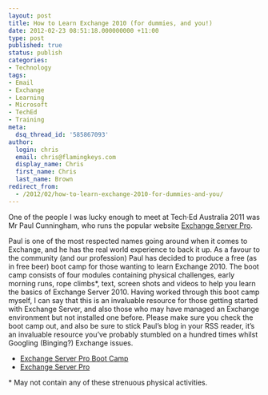 ```yaml
---
layout: post
title: How to Learn Exchange 2010 (for dummies, and you!)
date: 2012-02-23 08:51:18.000000000 +11:00
type: post
published: true
status: publish
categories:
- Technology
tags:
- Email
- Exchange
- Learning
- Microsoft
- TechEd
- Training
meta:
  dsq_thread_id: '585867093'
author:
  login: chris
  email: chris@flamingkeys.com
  display_name: Chris
  first_name: Chris
  last_name: Brown
redirect_from:
  - /2012/02/how-to-learn-exchange-2010-for-dummies-and-you/
---
```

One of the people I was lucky enough to meet at Tech·Ed Australia 2011 was Mr Paul Cunningham, who runs the popular website [Exchange Server Pro](http://www.exchangeserverpro.com/). 

Paul is one of the most respected names going around when it comes to Exchange, and he has the real world experience to back it up. As a favour to the community (and our profession) Paul has decided to produce a free (as in free beer) boot camp for those wanting to learn Exchange 2010. The boot camp consists of four modules containing physical challenges, early morning runs, rope climbs*, text, screen shots and videos to help you learn the basics of Exchange Server 2010. Having worked through this boot camp myself, I can say that this is an invaluable resource for those getting started with Exchange Server, and also those who may have managed an Exchange environment but not installed one before.
Please make sure you check the boot camp out, and also be sure to stick Paul’s blog in your RSS reader, it’s an invaluable resource you’ve probably stumbled on a hundred times whilst Googling (Binging?) Exchange issues.

* [Exchange Server Pro Boot Camp](http://exchangeserverpro.com/exchange-server-2010-training)
* [Exchange Server Pro](http://www.exchangeserverpro.com)

\* May not contain any of these strenuous physical activities.
